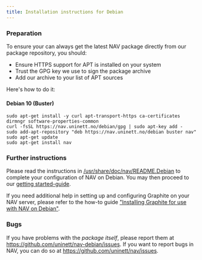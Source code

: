 ```yaml
---
title: Installation instructions for Debian
---
```


### Preparation

To ensure your can always get the latest NAV package directly from our package repository, you should:

  - Ensure HTTPS support for APT is installed on your system
  - Trust the GPG key we use to sign the package archive
  - Add our archive to your list of APT sources

Here's how to do it:

#### Debian 10 (Buster)

    sudo apt-get install -y curl apt-transport-https ca-certificates dirmngr software-properties-common
    curl -fsSL https://nav.uninett.no/debian/gpg | sudo apt-key add -
    sudo add-apt-repository "deb https://nav.uninett.no/debian buster nav"
    sudo apt-get update
    sudo apt-get install nav

### Further instructions

Please read the instructions in [/usr/share/doc/nav/README.Debian](https://raw.githubusercontent.com/Uninett/nav-debian/master/debian/README.Debian) to complete your configuration of NAV on Debian. You may then proceed to our [getting started-guide](https://nav.uninett.no/doc/latest/intro/getting-started.html).

If you need additional help in setting up and configuring Graphite on your NAV server, please refer to the how-to guide ["Installing Graphite for use with NAV on Debian"](https://nav.uninett.no/doc/dev/howto/installing-graphite-on-debian.html).

### Bugs

If you have problems with the *package itself*, please report them at <https://github.com/uninett/nav-debian/issues>. If you want to report bugs in NAV, you can do so at <https://github.com/uninett/nav/issues>.
